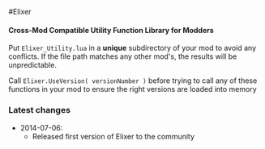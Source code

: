 #Elixer
#### Cross-Mod Compatible Utility Function Library for Modders

Put ```Elixer_Utility.lua``` in a **unique** subdirectory of your mod to avoid any conflicts. If the file path matches any other mod's, the results will be unpredictable.

Call ```Elixer.UseVersion( versionNumber )``` before trying to call any of these functions in your mod to ensure the right versions are loaded into memory


### Latest changes
- 2014-07-06:
	- Released first version of Elixer to the community